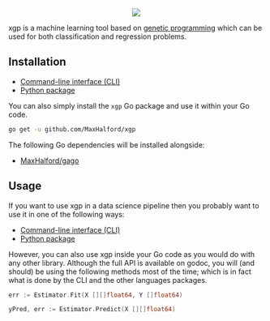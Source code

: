 <div align="center">
  <!-- Logo -->
  <img src="https://docs.google.com/drawings/d/1en_XKo3L65RCiFtu2ftutXYpPE3DO7SBW3qLL36Rdg4/pub?w=389&h=227"/>
</div>

xgp is a machine learning tool based on [genetic programming](https://www.wikiwand.com/en/Genetic_programming) which can be used for both classification and regression problems.

## Installation

- [Command-line interface (CLI)](cmd/README.md)
- [Python package](python-package/README.md)

You can also simply install the `xgp` Go package and use it within your Go code.

```sh
go get -u github.com/MaxHalford/xgp
```

The following Go dependencies will be installed alongside:

- [MaxHalford/gago](https://github.com/MaxHalford/gago)

## Usage

If you want to use xgp in a data science pipeline then you probably want to use it in one of the following ways:

- [Command-line interface (CLI)](cmd/README.md)
- [Python package](python-package/README.md)

However, you can also use xgp inside your Go code as you would do with any other library. Although the full API is available on godoc, you will (and should) be using the following methods most of the time; which is in fact what is done by the CLI and the other languages packages.

```go
err := Estimator.Fit(X [][]float64, Y []float64)
```

```go
yPred, err := Estimator.Predict(X [][]float64)
```

